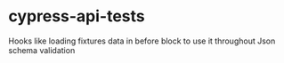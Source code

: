 # cypress-api-tests

Hooks like loading fixtures data in before block to use it throughout
Json schema validation
